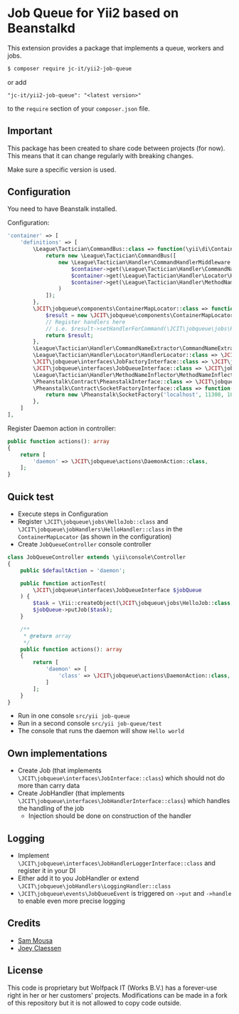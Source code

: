 # Job Queue for Yii2 based on Beanstalkd

This extension provides a package that implements a queue, workers and jobs.

```bash
$ composer require jc-it/yii2-job-queue
```

or add

```
"jc-it/yii2-job-queue": "<latest version>"
```

to the `require` section of your `composer.json` file.

## Important

This package has been created to share code between projects (for now). This means that it can change regularly with breaking changes.

Make sure a specific version is used.

## Configuration

You need to have Beanstalk installed.

Configuration:

```php
'container' => [
    'definitions' => [
        \League\Tactician\CommandBus::class => function(\yii\di\Container $container) {
            return new \League\Tactician\CommandBus([
                new \League\Tactician\Handler\CommandHandlerMiddleware (
                    $container->get(\League\Tactician\Handler\CommandNameExtractor\CommandNameExtractor::class),
                    $container->get(\League\Tactician\Handler\Locator\HandlerLocator::class),
                    $container->get(\League\Tactician\Handler\MethodNameInflector\MethodNameInflector::class)
                )
            ]);
        },
        \JCIT\jobqueue\components\ContainerMapLocator::class => function(\yii\di\Container $container) {
            $result = new \JCIT\jobqueue\components\ContainerMapLocator($container);
            // Register handlers here
            // i.e. $result->setHandlerForCommand(\JCIT\jobqueue\jobs\HelloJob::class, \JCIT\jobqueue\jobHandlers\HelloHandler::class);
            return $result;
        },
        \League\Tactician\Handler\CommandNameExtractor\CommandNameExtractor::class => \League\Tactician\Handler\CommandNameExtractor\ClassNameExtractor::class,
        \League\Tactician\Handler\Locator\HandlerLocator::class => \JCIT\jobqueue\components\ContainerMapLocator::class,
        \JCIT\jobqueue\interfaces\JobFactoryInterface::class => \JCIT\jobqueue\factories\JobFactory::class,
        \JCIT\jobqueue\interfaces\JobQueueInterface::class => \JCIT\jobqueue\components\Beanstalk::class,
        \League\Tactician\Handler\MethodNameInflector\MethodNameInflector::class => \League\Tactician\Handler\MethodNameInflector\HandleInflector::class,
        \Pheanstalk\Contract\PheanstalkInterface::class => \JCIT\jobqueue\components\Beanstalk::class,
        \Pheanstalk\Contract\SocketFactoryInterface::class => function() {
            return new \Pheanstalk\SocketFactory('localhost', 11300, 10);
        },
    ]
],
```

Register Daemon action in controller:

```php
public function actions(): array
{
    return [
        'daemon' => \JCIT\jobqueue\actions\DaemonAction::class,
    ];
}
```

## Quick test

- Execute steps in Configuration
- Register `\JCIT\jobqueue\jobs\HelloJob::class` and `\JCIT\jobqueue\jobHandlers\HelloHandler::class` in the `ContainerMapLocator` (as shown in the configuration)
- Create `JobQueueController` console controller
```php
class JobQueueController extends \yii\console\Controller
{
    public $defaultAction = 'daemon';

    public function actionTest(
        \JCIT\jobqueue\interfaces\JobQueueInterface $jobQueue
    ) {
        $task = \Yii::createObject(\JCIT\jobqueue\jobs\HelloJob::class, ['world']);
        $jobQueue->putJob($task);
    }

    /**
     * @return array
     */
    public function actions(): array
    {
        return [
            'daemon' => [
                'class' => \JCIT\jobqueue\actions\DaemonAction::class,
            ]
        ];
    }
}
```
- Run in one console `src/yii job-queue`
- Run in a second console `src/yii job-queue/test`
- The console that runs the daemon will show `Hello world`

## Own implementations
- Create Job (that implements `\JCIT\jobqueue\interfaces\JobInterface::class`) which should not do more than carry data
- Create JobHandler (that implements `\JCIT\jobqueue\interfaces\JobHandlerInterface::class`) which handles the handling of the job
  - Injection should be done on construction of the handler

## Logging
- Implement `\JCIT\jobqueue\interfaces\JobHandlerLoggerInterface::class` and register it in your DI
- Either add it to you JobHandler or extend `\JCIT\jobqueue\jobHandlers\LoggingHandler::class`
- `\JCIT\jobqueue\events\JobQueueEvent` is triggered on `->put` and `->handle` to enable even more precise logging  

## Credits
- [Sam Mousa](https://github.com/SamMousa)
- [Joey Claessen](https://github.com/joester89)

## License

This code is proprietary but Wolfpack IT (Works B.V.) has a forever-use right in her or her customers' projects. 
Modifications can be made in a fork of this repository but it is not allowed to copy code outside. 